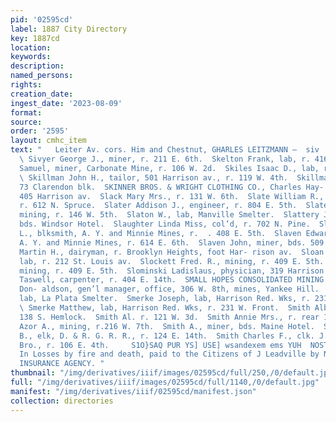 ```yaml
---
pid: '02595cd'
label: 1887 City Directory
key: 1887cd
location: 
keywords: 
description: 
named_persons: 
rights: 
creation_date: 
ingest_date: '2023-08-09'
format: 
source: 
order: '2595'
layout: cmhc_item
text: "   Leiter Av. cors. Him and Chestnut, GHARLES LEITZMANN —  siv  248———( i SM”
  \ Sivyer George J., miner, r. 211 E. 6th.  Skelton Frank, lab, r. 416 E. 12th.  Skiffich
  Samuel, miner, Carbonate Mine, r. 106 W. 2d.  Skiles Isaac D., lab, r. 307 N. Spruce.
  \ Skillman John H., tailor, 501 Harrison av., r. 119 W. 4th.  Skillman Joseph, r.
  73 Clarendon blk.  SKINNER BROS. & WRIGHT CLOTHING CO., Charles Hay- den, jr, manager,
  405 Harrison av.  Slack Mary Mrs., r. 131 W. 6th.  Slate William R., bricklayer,
  r. 612 N. Spruce.  Slater Addison J., engineer, r. 804 E. 5th.  Slater Milo H.,
  mining, r. 146 W. 5th.  Slaton W., lab, Manville Smelter.  Slattery James F., carpenter,
  bds. Windsor Hotel.  Slaughter Linda Miss, col’d, r. 702 N. Pine.  Slaven Charles
  L., blksmith, A. Y. and Minnie Mines, r.  . 408 E. 5th.  Slaven Edward, blksmith,
  A. Y. and Minnie Mines, r. 614 E. 6th.  Slaven John, miner, bds. 509 E. 4th.  Slifer
  Martin H., dairyman, r. Brooklyn Heights, foot Har- rison av.  Sloan William L.,
  lab, r. 212 St. Louis av.  Slockett Fred. R., mining, r. 409 E. 5th.  Slockett Henry,
  mining, r. 409 E. 5th.  Slominski Ladislaus, physician, 319 Harrison av.  Slusher
  Taswell, carpenter, r. 404 E. 14th.  SMALL HOPES CONSOLIDATED MINING CO., C. M.
  Don- aldson, gen’l manager, office, 306 W. 8th, mines, Yankee Hill.  Smart John,
  lab, La Plata Smelter.  Smerke Joseph, lab, Harrison Red. Wks, r. 231 W. Front.
  \ Smerke Matthew, lab, Harrison Red. Wks, r. 231 W. Front.  Smith Albert, lab, bds.
  138 S. Hemlock.  Smith Al. r. 121 W. 3d.  Smith Annie Mrs., r. rear 112 Pine.  Smith
  Azor A., mining, r.216 W. 7th.  Smith A., miner, bds. Maine Hotel.  Smith Carroll
  B., elk, D. & R. G. R. R., r. 124 E. 14th.  Smith Charles F., clk. J. W. Hall &
  Bro., r. 106 E. 4th.     S1O}SAQ PUR YS] USE] wsandexem ems YUH  NOSTAN  [50 000
  In Losses by fire and death, paid to the Citizens of J Leadville by NED STEEL’S
  INSURANCE AGENCY. "
thumbnail: "/img/derivatives/iiif/images/02595cd/full/250,/0/default.jpg"
full: "/img/derivatives/iiif/images/02595cd/full/1140,/0/default.jpg"
manifest: "/img/derivatives/iiif/02595cd/manifest.json"
collection: directories
---
```

